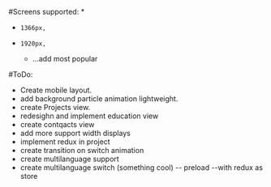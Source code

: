 #Screens supported:
*
*     1366px,
*     1920px,
    *    ...add most popular

#ToDo:   
*    Create mobile layout.
*    add background particle animation lightweight.
*    create Projects view.
*    redesighn and implement education view
*    create contqacts view
*    add more support width displays
*    implement redux in project
*    create transition on switch animation
*    create multilanguage support 
*    create multilanguage switch (something cool) -- preload --with redux as store
    
    
